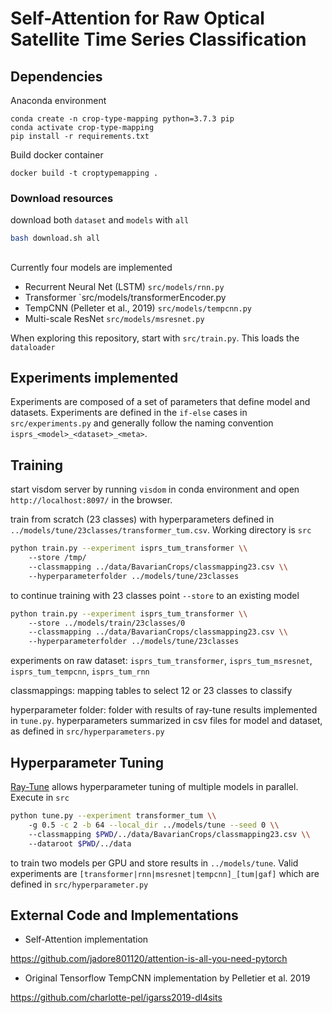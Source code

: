 # Self-Attention for Raw Optical Satellite Time Series Classification

<!--
```bibtex
@article{russwurm2019self,
  title={Self-Attention for Raw Optical Satellite Time Series Classification},
  author={Ru{\ss}wurm, Marc and K{\"o}rner, Marco},
  journal={arXiv preprint arXiv:1910.10536},
  year={2019}
}
```
-->

## Dependencies

Anaconda environment
```
conda create -n crop-type-mapping python=3.7.3 pip
conda activate crop-type-mapping
pip install -r requirements.txt
```

Build docker container
```
docker build -t croptypemapping . 
```


### Download resources

download both `dataset` and `models` with `all`
```bash
bash download.sh all 
```


## 


Currently four models are implemented

* Recurrent Neural Net (LSTM) `src/models/rnn.py`
* Transformer `src/models/transformerEncoder.py
* TempCNN (Pelleter et al., 2019) `src/models/tempcnn.py`
* Multi-scale ResNet `src/models/msresnet.py`

When exploring this repository, start with `src/train.py`.
This loads the `dataloader`

## Experiments implemented

Experiments are composed of a set of parameters that define model and datasets. Experiments are defined in the `if-else` cases
in `src/experiments.py` and generally follow the naming convention `isprs_<model>_<dataset>_<meta>`.

## Training

start visdom server by running `visdom` in conda environment and open `http://localhost:8097/` in the browser.

train from scratch (23 classes) with hyperparameters defined in `../models/tune/23classes/transformer_tum.csv`.
Working directory is `src`
```bash
python train.py --experiment isprs_tum_transformer \\
    --store /tmp/
    --classmapping ../data/BavarianCrops/classmapping23.csv \\
    --hyperparameterfolder ../models/tune/23classes
```

to continue training with 23 classes point `--store` to an existing model
```bash
python train.py --experiment isprs_tum_transformer \\
    --store ../models/train/23classes/0
    --classmapping ../data/BavarianCrops/classmapping23.csv \\
    --hyperparameterfolder ../models/tune/23classes
```

experiments on raw dataset: `isprs_tum_transformer`, `isprs_tum_msresnet`, `isprs_tum_tempcnn`, `isprs_tum_rnn`

classmappings: mapping tables to select 12 or 23 classes to classify

hyperparameter folder: folder with results of ray-tune results implemented in `tune.py`. hyperparameters summarized in csv files for model and dataset, as defined in `src/hyperparameters.py`

## Hyperparameter Tuning

[Ray-Tune](https://ray.readthedocs.io/en/latest/tune.html) allows hyperparameter tuning of multiple models in parallel.
Execute in `src`
```bash
python tune.py --experiment transformer_tum \\
    -g 0.5 -c 2 -b 64 --local_dir ../models/tune --seed 0 \\
    --classmapping $PWD/../data/BavarianCrops/classmapping23.csv \\
    --dataroot $PWD/../data
```
to train two models per GPU and store results in `../models/tune`.
Valid experiments are `[transformer|rnn|msresnet|tempcnn]_[tum|gaf]` which are defined in `src/hyperparameter.py`

## External Code and Implementations

* Self-Attention implementation

https://github.com/jadore801120/attention-is-all-you-need-pytorch

* Original Tensorflow TempCNN implementation by Pelletier et al. 2019

https://github.com/charlotte-pel/igarss2019-dl4sits